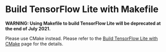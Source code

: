 # Build TensorFlow Lite with Makefile

**WARNING: Using Makefile to build TensorFlow Lite will be deprecated at the
end of July 2021.**

Please use CMake instead. Please refer to the
[Build TensorFlow Lite with CMake](https://www.tensorflow.org/lite/guide/build_cmake)
page for the details.

